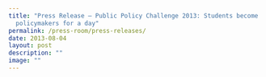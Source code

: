 ```yaml
---
title: "Press Release – Public Policy Challenge 2013: Students become
  policymakers for a day"
permalink: /press-room/press-releases/
date: 2013-08-04
layout: post
description: ""
image: ""
---
```

